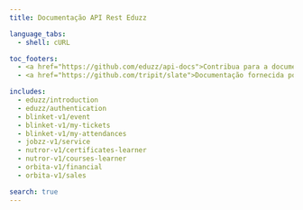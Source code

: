 ```yaml
---
title: Documentação API Rest Eduzz

language_tabs:
  - shell: cURL

toc_footers:
  - <a href="https://github.com/eduzz/api-docs">Contribua para a documentação API Rest Eduzz</a>
  - <a href="https://github.com/tripit/slate">Documentação fornecida por Slate</a>

includes:
  - eduzz/introduction
  - eduzz/authentication
  - blinket-v1/event
  - blinket-v1/my-tickets
  - blinket-v1/my-attendances
  - jobzz-v1/service
  - nutror-v1/certificates-learner
  - nutror-v1/courses-learner
  - orbita-v1/financial
  - orbita-v1/sales

search: true
---
```


